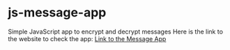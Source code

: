# js-message-app
Simple JavaScript app to encrypt and decrypt messages
Here is the link to the website to check the app: 
[Link to the Message App](https://nick404s.github.io/js-message-app)
